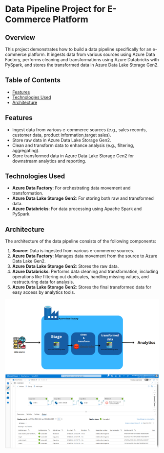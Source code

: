 # Data Pipeline Project for E-Commerce Platform

## Overview

This project demonstrates how to build a data pipeline specifically for an e-commerce platform. It ingests data from various sources using Azure Data Factory, performs cleaning and transformations using Azure Databricks with PySpark, and stores the transformed data in Azure Data Lake Storage Gen2.

## Table of Contents

- [Features](#features)
- [Technologies Used](#technologies-used)
- [Architecture](#architecture)


## Features

- Ingest data from various e-commerce sources (e.g., sales records, customer data, product information,target sales).
- Store raw data in Azure Data Lake Storage Gen2.
- Clean and transform data to enhance analysis (e.g., filtering, aggregating).
- Store transformed data in Azure Data Lake Storage Gen2 for downstream analytics and reporting.

## Technologies Used

- **Azure Data Factory**: For orchestrating data movement and transformation.
- **Azure Data Lake Storage Gen2**: For storing both raw and transformed data.
- **Azure Databricks**: For data processing using Apache Spark and PySpark.

## Architecture

The architecture of the data pipeline consists of the following components:

1. **Source**: Data is ingested from various e-commerce sources.
2. **Azure Data Factory**: Manages data movement from the source to Azure Data Lake Gen2.
3. **Azure Data Lake Storage Gen2**: Stores the raw data.
4. **Azure Databricks**: Performs data cleaning and transformation, including operations like filtering out duplicates, handling missing values, and restructuring data for analysis.
5. **Azure Data Lake Storage Gen2**: Stores the final transformed data for easy access by analytics tools.


![Architecture Diagram](images/project%20overview.png)
![Architecture Diagram](images/Azure%20data%20factory%20pipline.png)

